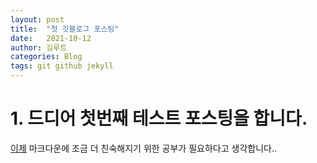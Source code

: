 ```yaml
---
layout: post
title:  "첫 깃블로그 포스팅"
date:   2021-10-12
author: 김루트
categories: Blog
tags: git github jekyll
---
```


# 1. 드디어 첫번째 테스트 포스팅을 합니다.
<u>이제</u> 마크다운에 조금 더 친숙해지기 위한 공부가 필요하다고 생각합니다..




